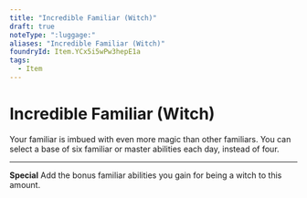 ```yaml
---
title: "Incredible Familiar (Witch)"
draft: true
noteType: ":luggage:"
aliases: "Incredible Familiar (Witch)"
foundryId: Item.YCx5i5wPw3hepE1a
tags:
  - Item
---
```


# Incredible Familiar (Witch)

Your familiar is imbued with even more magic than other familiars. You can select a base of six familiar or master abilities each day, instead of four.

* * *

**Special** Add the bonus familiar abilities you gain for being a witch to this amount.
